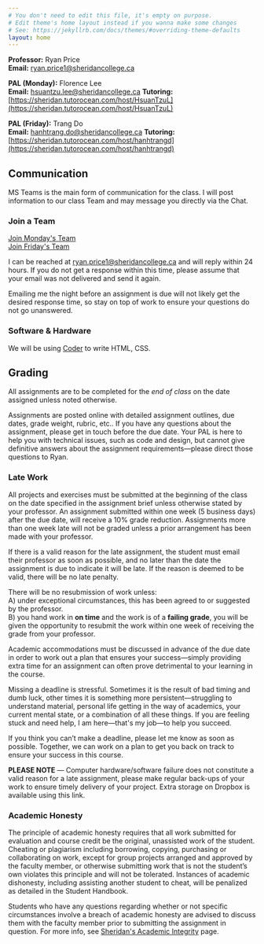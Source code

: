 ```yaml
---
# You don't need to edit this file, it's empty on purpose.
# Edit theme's home layout instead if you wanna make some changes
# See: https://jekyllrb.com/docs/themes/#overriding-theme-defaults
layout: home
---
```


**Professor:** Ryan Price     
**Email:** [ryan.price1@sheridancollege.ca](mailto:ryan.price1@sheridancollege.ca)    

**PAL (Monday):** Florence Lee      
**Email:** [hsuantzu.lee@sheridancollege.ca](mailto:hsuantzu.lee@sheridancollege.ca)
**Tutoring:** [https://sheridan.tutorocean.com/host/HsuanTzuL](https://sheridan.tutorocean.com/host/HsuanTzuL)

**PAL (Friday):** Trang Do      
**Email:** [hanhtrang.do@sheridancollege.ca](mailto:hanhtrang.do@sheridancollege.ca)
**Tutoring:** [https://sheridan.tutorocean.com/host/hanhtrangd](https://sheridan.tutorocean.com/host/hanhtrangd)


## Communication

MS Teams is the main form of communication for the class. I will post information to our class Team and may message you directly via the Chat.

### Join a Team

[Join Monday's Team](https://teams.microsoft.com/l/team/19%3AJjfSwhnddczOlWIf5KkjTYnR54ztve9lk0tHTBdd3ec1%40thread.tacv2/conversations?groupId=b33e0347-445d-449c-a8a4-44117d4c14b0&tenantId=)    
[Join Friday's Team](https://teams.microsoft.com/l/team/19%3AxK6Gr3ZbsjbKjvr9VTmwQFjpcFD6JfTgHY6hnadqfVo1%40thread.tacv2/conversations?groupId=d26978c2-f14e-48b9-bac8-3eddcd980110&tenantId=)

I can be reached at [ryan.price1@sheridancollege.ca](mailto:ryan.price1@sheridancollege.ca) and will reply within 24 hours. If you do not get a response within this time, please assume that your email was not delivered and send it again.

Emailing me the night before an assignment is due will not likely get the desired response time, so stay on top of work to ensure your questions do not go unanswered.

### Software & Hardware

We will be using [Coder](https://sheridanixd.com/) to write HTML, CSS.

## Grading

All assignments are to be completed for the _end of class_ on the date assigned unless noted otherwise.

Assignments are posted online with detailed assignment outlines, due dates, grade weight, rubric, etc.. If you have any questions about the assignment, please get in touch before the due date. Your PAL is here to help you with technical issues, such as code and design, but cannot give definitive answers about the assignment requirements—please direct those questions to Ryan.

### Late Work

All projects and exercises must be submitted at the beginning of the class on the date specified in the assignment brief unless otherwise stated by your professor. An assignment submitted within one week (5 business days) after the due date, will receive a 10% grade reduction. Assignments more than one week late will not be graded unless a prior arrangement has been made with your professor.

If there is a valid reason for the late assignment, the student must email their professor as soon as possible, and no later than the date the assignment is due to indicate it will be late. If the reason is deemed to be valid, there will be no late penalty.

There will be no resubmission of work unless:    
A) under exceptional circumstances, this has been agreed to or suggested by the professor.    
B) you hand work in **on time** and the work is of a **failing grade**, you will be given the opportunity to resubmit the work within one week of receiving the grade from your professor.

Academic accommodations must be discussed in advance of the due date in order to work out a plan that ensures your success—simply providing extra time for an assignment can often prove detrimental to your learning in the course.

Missing a deadline is stressful. Sometimes it is the result of bad timing and dumb luck, other times it is something more persistent—struggling to understand material, personal life getting in the way of academics, your current mental state, or a combination of all these things. If you are feeling stuck and need help, I am here—that's my job—to help you succeed.

If you think you can’t make a deadline, please let me know as soon as possible. Together, we can work on a plan to get you back on track to ensure your success in this course.

**PLEASE NOTE** — Computer hardware/software failure does not constitute a valid reason for a late assignment, please make regular back-ups of your work to ensure timely delivery of your project. Extra storage on Dropbox is available using this link.

### Academic Honesty

The principle of academic honesty requires that all work submitted for evaluation and course credit be the original, unassisted work of the student. Cheating or plagiarism including borrowing, copying, purchasing or collaborating on work, except for group projects arranged and approved by the faculty member, or otherwise submitting work that is not the student’s own violates this principle and will not be tolerated. Instances of academic dishonesty, including assisting another student to cheat, will be penalized as detailed in the Student Handbook.

Students who have any questions regarding whether or not specific circumstances involve a breach of academic honesty are advised to discuss them with the faculty member prior to submitting the assignment in question. For more info, see [Sheridan's Academic Integrity](https://caps.sheridancollege.ca/student-guide/academic-policies-and-procedures.aspx) page.